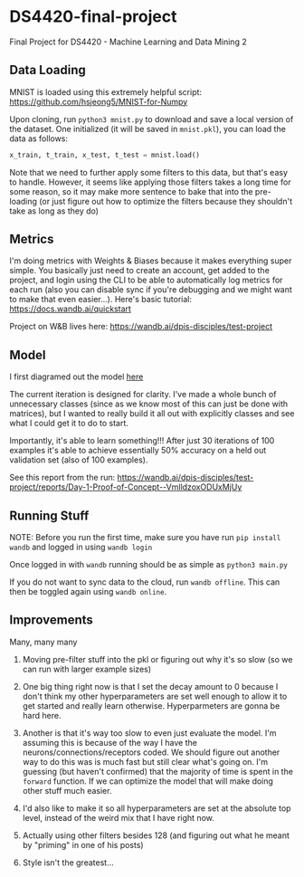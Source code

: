 # DS4420-final-project
Final Project for DS4420 - Machine Learning and Data Mining 2


## Data Loading

MNIST is loaded using this extremely helpful script: https://github.com/hsjeong5/MNIST-for-Numpy

Upon cloning, run `python3 mnist.py` to download and save a local version of the dataset. 
One initialized (it will be saved in `mnist.pkl`), you can load the data as follows:
```python
x_train, t_train, x_test, t_test = mnist.load()
```

Note that we need to further apply some filters to this data, but that's easy to handle.
However, it seems like applying those filters takes a long time for some reason, so it
may make more sentence to bake that into the pre-loading (or just figure out how to optimize
the filters because they shouldn't take as long as they do)


## Metrics

I'm doing metrics with Weights & Biases because it makes everything super simple. You
basically just need to create an account, get added to the project, and login using the CLI
to be able to automatically log metrics for each run (also you can disable sync if you're
debugging and we might want to make that even easier...). Here's basic tutorial:
https://docs.wandb.ai/quickstart

Project on W&B lives here: https://wandb.ai/dpis-disciples/test-project


## Model
I first diagramed out the model [here](https://drive.google.com/file/d/1jAAYdev91q2Cm0j38MTHdHoRY_FjaVfx/view?usp=sharing)

The current iteration is designed for clarity. I've made a whole bunch of unnecessary classes
(since as we know most of this can just be done with matrices), but I wanted to really
build it all out with explicitly classes and see what I could get it to do to start.

Importantly, it's able to learn something!!! After just 30 iterations of 100 examples
it's able to achieve essentially 50% accuracy on a held out validation set (also of 100 examples).

See this report from the run:
https://wandb.ai/dpis-disciples/test-project/reports/Day-1-Proof-of-Concept--VmlldzoxODUxMjUy


## Running Stuff

NOTE: Before you run the first time, make sure you have run `pip install wandb` and logged in
using `wandb login` 

Once logged in with `wandb` running should be as simple as `python3 main.py`

If you do not want to sync data to the cloud, run `wandb offline`. This can then be toggled again
using `wandb online`. 


## Improvements
Many, many many

1. Moving pre-filter stuff into the pkl or figuring out why it's so slow (so we can run with larger example sizes)

2. One big thing right now is that I set the decay amount to 0 because I don't think my other hyperparameters are set well enough to allow it to get started and really learn otherwise. Hyperparmeters are gonna be hard here.

3. Another is that it's way too slow to even just evaluate the model. I'm assuming this is because of the way I have the neurons/connections/receptors coded. We should figure out another way to do this was is much fast but still clear what's going on. I'm guessing (but haven't confirmed) that the majority of time is spent in the `forward` function. If we can optimize the model that will make doing other stuff much easier.

4. I'd also like to make it so all hyperparameters are set at the absolute top level, instead of the weird mix that I have right now.

5. Actually using other filters besides 128 (and figuring out what he meant by "priming" in one of his posts)

6. Style isn't the greatest...



